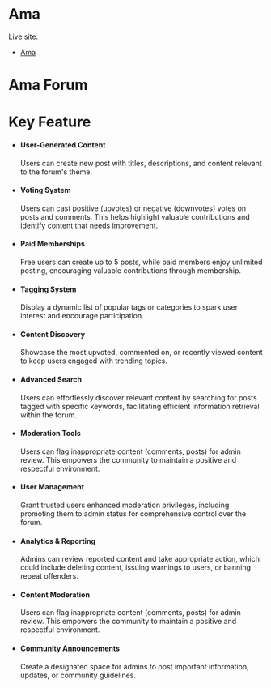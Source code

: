 # Ama

Live site:

- <a href="https://ama-forum.web.app">Ama</a>

# Ama Forum

# Key Feature

- <h4>User-Generated Content</h4>
    <p>Users can create new post with titles, descriptions, and content relevant to the forum's theme.</p>
- <h4>Voting System</h4>
    <p>Users can cast positive (upvotes) or negative (downvotes) votes on posts and comments. This helps highlight valuable contributions and identify content that needs improvement.</p>

- <h4>Paid Memberships</h4>
    <p>Free users can create up to 5 posts, while paid members enjoy unlimited posting, encouraging valuable contributions through membership.</p>

- <h4>Tagging System</h4>
      <p>Display a dynamic list of popular tags or categories to spark user interest and encourage participation.</p>

- <h4>Content Discovery</h4>
      <p>Showcase the most upvoted, commented on, or recently viewed content to keep users engaged with trending topics.</p>

- <h4>Advanced Search</h4>
      <p>Users can effortlessly discover relevant content by searching for posts tagged with specific keywords, facilitating efficient information retrieval within the forum.</p>

- <h4>Moderation Tools</h4>
      <p>Users can flag inappropriate content (comments, posts) for admin review. This empowers the community to maintain a positive and respectful environment.</p>

- <h4>User Management</h4>
      <p>Grant trusted users enhanced moderation privileges, including promoting them to admin status for comprehensive control over the forum.</p>

- <h4>Analytics & Reporting</h4>
      <p>Admins can review reported content and take appropriate action, which could include deleting content, issuing warnings to users, or banning repeat offenders.</p>

- <h4>Content Moderation</h4>
      <p>Users can flag inappropriate content (comments, posts) for admin review. This empowers the community to maintain a positive and respectful environment.</p>

- <h4>Community Announcements</h4>
      <p>Create a designated space for admins to post important information, updates, or community guidelines.</p>

